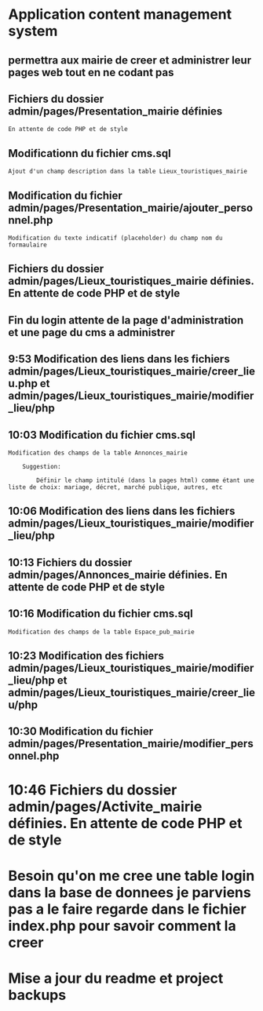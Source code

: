 # Application content management system

## permettra aux mairie de creer et administrer leur pages web tout en ne codant pas

## Fichiers du dossier admin/pages/Presentation_mairie définies

    En attente de code PHP et de style

## Modificationn du fichier cms.sql

    Ajout d'un champ description dans la table Lieux_touristiques_mairie

## Modification du fichier admin/pages/Presentation_mairie/ajouter_personnel.php

    Modification du texte indicatif (placeholder) du champ nom du formaulaire

## Fichiers du dossier admin/pages/Lieux_touristiques_mairie définies. En attente de code PHP et de style

## Fin du login attente de la page d'administration et une page du cms a administrer

## 9:53    Modification des liens dans les fichiers admin/pages/Lieux_touristiques_mairie/creer_lieu.php et admin/pages/Lieux_touristiques_mairie/modifier_lieu/php

## 10:03   Modification du fichier cms.sql

    Modification des champs de la table Annonces_mairie

        Suggestion:

            Définir le champ intitulé (dans la pages html) comme étant une liste de choix: mariage, décret, marché publique, autres, etc

## 10:06    Modification des liens dans les fichiers admin/pages/Lieux_touristiques_mairie/modifier_lieu/php

## 10:13   Fichiers du dossier admin/pages/Annonces_mairie définies. En attente de code PHP et de style

## 10:16   Modification du fichier cms.sql

    Modification des champs de la table Espace_pub_mairie

## 10:23   Modification des fichiers admin/pages/Lieux_touristiques_mairie/modifier_lieu/php et admin/pages/Lieux_touristiques_mairie/creer_lieu/php

## 10:30   Modification du fichier admin/pages/Presentation_mairie/modifier_personnel.php

# 10:46   Fichiers du dossier admin/pages/Activite_mairie définies. En attente de code PHP et de style

# Besoin qu'on me cree une table login dans la base de donnees je parviens pas a le faire regarde dans le fichier index.php pour savoir comment la creer 

# Mise a jour du readme et project backups